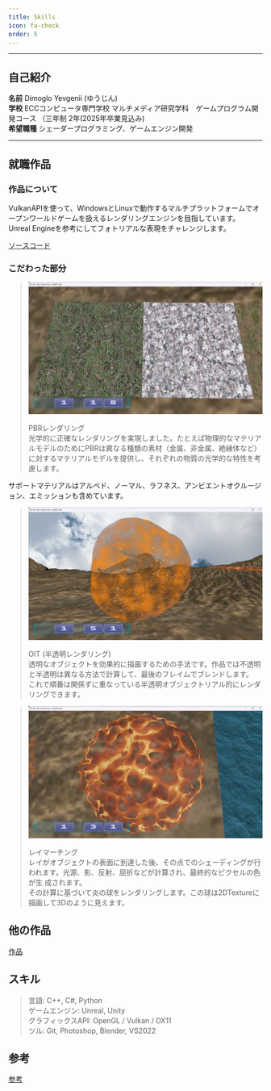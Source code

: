 ```yaml
---
title: Skills
icon: fa-check
order: 5
---
```


* * *

## 自己紹介
  **名前** Dimoglo Yevgenii (ゆうじん) <br>
  **学校** ECCコンピュータ専門学校	マルチメディア研究学科　ゲームプログラム開発コース （三年制 2年(2025年卒業見込み) <br>
  **希望職種** シェーダープログラミング、ゲームエンジン開発

* * * 

## 就職作品

### 作品について

VulkanAPIを使って、WindowsとLinuxで動作するマルチプラットフォームでオープンワールドゲームを扱えるレンダリングエンジンを目指しています。<br>
Unreal Engineを参考にしてフォトリアルな表現をチャレンジします。<br>

[ソースコード](https://github.com/YevgeniiDimoglo/Astroworks)

### こだわった部分

>  ![PBR](/assets/images/img/Games/PBR.png) 
>  <p>
>  PBRレンダリング <br>
>  光学的に正確なレンダリングを実現しました。たとえぱ物理的なマテリアルモデルのためにPBRは異なる種類の素材（金属、非金属、絶縁体など）に対するマテリアルモデルを提供し、それぞれの物質の光学的な特性を考慮します。<br>
サポートマテリアルはアルベド、ノーマル、ラフネス、アンビエントオクルージョン、エミッションも含めています。</p>


>  ![OIT](/assets/images/img/Games/OIT.png) 
>  <p> 
>  OIT (半透明レンダリング) <br>
>  透明なオブジェクトを効果的に描画するための手法です。作品では不透明と半透明は異なる方法で計算して、最後のフレイムでブレンドします。 <br>
>  これで順番は関係ずに重なっている半透明オブジェクトリアル的にレンダリングできます。 </p>


>  ![RayMarching](/assets/images/img/Games/DynamicTexture.png) 
>  <p> 
>  レイマーチング　<br>
>  レイがオブジェクトの表面に到達した後、その点でのシェーディングが行われます。光源、影、反射、屈折などが計算され、最終的なピクセルの色が生 成されます。<br>
>  その計算に基づいて炎の球をレンダリングします。この球は2DTextureに描画して3Dのように見えます。 </p>


## 他の作品

[作品](./works.md)


## スキル
 
>  <p> 
>  言語: C++, C#, Python <br>
>  ゲームエンジン: Unreal, Unity <br>
>  グラフィックスAPI: OpenGL / Vulkan / DX11 <br>
>  ツル: Git, Photoshop, Blender, VS2022 </p>

## 参考
[参考](./References.md)
